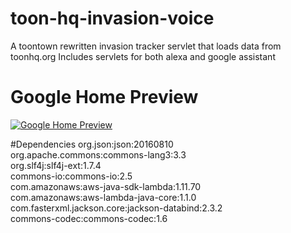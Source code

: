 # toon-hq-invasion-voice
A toontown rewritten invasion tracker servlet that loads data from toonhq.org
Includes servlets for both alexa and google assistant

# Google Home Preview
[![Google Home Preview](http://img.youtube.com/vi/q_QdtnH3-xI/0.jpg)](http://www.youtube.com/watch?v=q_QdtnH3-xI)

#Dependencies 
org.json:json:20160810  
org.apache.commons:commons-lang3:3.3  
org.slf4j:slf4j-ext:1.7.4  
commons-io:commons-io:2.5  
com.amazonaws:aws-java-sdk-lambda:1.11.70  
com.amazonaws:aws-lambda-java-core:1.1.0  
com.fasterxml.jackson.core:jackson-databind:2.3.2  
commons-codec:commons-codec:1.6  
